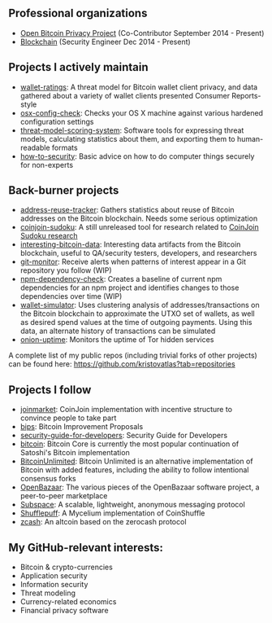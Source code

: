 

## Professional organizations

* [Open Bitcoin Privacy Project](https://github.com/OpenBitcoinPrivacyProject) (Co-Contributor September 2014 - Present)
* [Blockchain](https://github.com/blockchain) (Security Engineer Dec 2014 - Present)

## Projects I actively maintain

* [wallet-ratings](https://github.com/OpenBitcoinPrivacyProject/wallet-ratings): A threat model for Bitcoin wallet client privacy, and data gathered about a variety of wallet clients presented Consumer Reports-style
* [osx-config-check](https://github.com/kristovatlas/osx-config-check): Checks your OS X machine against various hardened configuration settings
* [threat-model-scoring-system](https://github.com/OpenBitcoinPrivacyProject/threat-model-scoring-system/): Software tools for expressing threat models, calculating statistics about them, and exporting them to human-readable formats
* [how-to-security](https://github.com/kristovatlas/how-to-security): Basic advice on how to do computer things securely for non-experts

## Back-burner projects

* [address-reuse-tracker](https://github.com/kristovatlas/address-reuse-tracker): Gathers statistics about reuse of Bitcoin addresses on the Bitcoin blockchain. Needs some serious optimization
* [coinjoin-sudoku](https://github.com/kristovatlas/coinjoin-sudoku): A still unreleased tool for research related to [CoinJoin Sudoku research](http://coinjoinsudoku.com)
* [interesting-bitcoin-data](https://github.com/kristovatlas/interesting-bitcoin-data): Interesting data artifacts from the Bitcoin blockchain, useful to QA/security testers, developers, and researchers
* [git-monitor](https://github.com/kristovatlas/git-monitor): Receive alerts when patterns of interest appear in a Git repository you follow (WIP)
* [npm-dependency-check](https://github.com/kristovatlas/npm-dependency-check): Creates a baseline of current npm dependencies for an npm project and identifies changes to those dependencies over time (WIP)
* [wallet-simulator](https://github.com/kristovatlas/wallet-simulator): Uses clustering analysis of addresses/transactions on the Bitcoin blockchain to approximate the UTXO set of wallets, as well as desired spend values at the time of outgoing payments. Using this data, an alternate history of transactions can be simulated
* [onion-uptime](https://github.com/kristovatlas/onion-uptime): Monitors the uptime of Tor hidden services

A complete list of my public repos (including trivial forks of other projects) can be found here: https://github.com/kristovatlas?tab=repositories

## Projects I follow

* [joinmarket](https://github.com/JoinMarket-Org/joinmarket): CoinJoin implementation with incentive structure to convince people to take part
* [bips](https://github.com/bitcoin/bips): Bitcoin Improvement Proposals
* [security-guide-for-developers](https://github.com/FallibleInc/security-guide-for-developers): Security Guide for Developers
* [bitcoin](https://github.com/bitcoin/bitcoin): Bitcoin Core is currently the most popular continuation of Satoshi's Bitcoin implementation
* [BitcoinUnlimited](https://github.com/BitcoinUnlimited/BitcoinUnlimited): Bitcoin Unlimited is an alternative implementation of Bitcoin with added features, including the ability to follow intentional consensus forks
* [OpenBazaar](https://github.com/OpenBazaar/): The various pieces of the OpenBazaar software project, a peer-to-peer marketplace
* [Subspace](https://github.com/cpacia/Subspace): A scalable, lightweight, anonymous messaging protocol
* [Shufflepuff](https://github.com/DanielKrawisz/Shufflepuff): A Mycelium implementation of CoinShuffle
* [zcash](https://github.com/zcash/zcash): An altcoin based on the zerocash protocol

## My GitHub-relevant interests:

* Bitcoin & crypto-currencies
* Application security
* Information security
* Threat modeling
* Currency-related economics
* Financial privacy software
